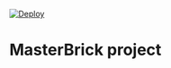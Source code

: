[![Deploy](https://www.herokucdn.com/deploy/button.svg)](https://heroku.com/deploy?template=https://github.com/leonwolfus/masterbrick)

MasterBrick project
=======================
